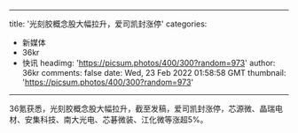 
---
title: '光刻胶概念股大幅拉升，爱司凯封涨停'
categories: 
 - 新媒体
 - 36kr
 - 快讯
headimg: 'https://picsum.photos/400/300?random=973'
author: 36kr
comments: false
date: Wed, 23 Feb 2022 01:58:58 GMT
thumbnail: 'https://picsum.photos/400/300?random=973'
---

<div>   
36氪获悉，光刻胶概念股大幅拉升，截至发稿，爱司凯封涨停，芯源微、晶瑞电材、安集科技、南大光电、芯碁微装、江化微等涨超5%。  
</div>
            